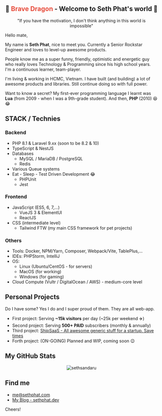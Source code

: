 <h2 align="center">
  🐉 <span style="color:#e74c3c;">Brave Dragon</span> - Welcome to Seth Phat's world 👋
</h1>

<p align="center">"If you have the motivation, I don't think anything in this world is impossible"</p>

Hello mate,

My name is **Seth Phat**, nice to meet you. Currently a Senior Rockstar Engineer and loves to level-up awesome products.

People know me as a super funny, friendly, optimistic and energetic guy who really loves Technology & Programming since his high school years. I'm a continuous learner, team-player.

I'm living & working in HCMC, Vietnam. I have built (and building) a lot of awesome products and libraries. Still continue doing so with full power.

Want to know a secret? My first-ever programming language I learnt was **Lua** (from 2009 - when I was a 9th-grade student). And then, **PHP** (2010) 😆 😂

## STACK / Technies

### Backend
- PHP 8.1 & Laravel 9.xx (soon to be 8.2 & 10)
- TypeScript & NestJS
- Databases
  - MySQL / MariaDB / PostgreSQL
  - Redis
- Various Queue systems
- Eat - Sleep - Test Driven Development 😂
    - PHPUnit
    - Jest

### Frontend
- JavaScript (ES5, 6, 7,...)
  - VueJS 3 & ElementUI
  - ReactJS
- CSS (intermediate level)
  - Tailwind FTW (my main CSS framework for pet projects)

### Others
- Tools: Docker, NPM/Yarn, Composer, Webpack/Vite, TablePlus,...
- IDEs: PHPStorm, IntelliJ
- OS: 
    - Linux (Ubuntu/CentOS - for servers)
    - MacOS (for working)
    - Windows (for gaming)
- Cloud Compute (Vultr / DigitalOcean / AWS) - medium-core level

## Personal Projects 
Do I have some? Yes I do and I super proud of them. They are all web-app.

- First project: Serving **~15k visitors** per day (~25k per weekend ✈️)
- Second project: Serving **500+ PAID** subscribers (monthly & annually)
- Third project: [ShipSaaS - All awesome generic stuff for a startup. Save times](https://github.com/shipsaas)
- Forth project: (ON-GOING) Planned and WIP, coming soon 😉

## My GitHub Stats

<center>
  
<img src="https://github-readme-stats.vercel.app/api?username=sethsandaru&show_icons=true&theme=default#gh-light-mode-only" alt="sethsandaru" /> <br />
  
</center>

## Find me
- me@sethphat.com
- [My Blog - sethphat.dev](https://sethphat.dev/)

Cheers!
